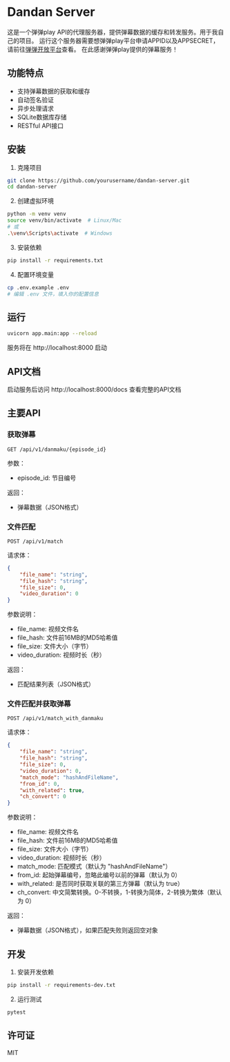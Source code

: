 # Dandan Server

这是一个弹弹play API的代理服务器，提供弹幕数据的缓存和转发服务。用于我自己的项目。
运行这个服务器需要想弹弹play平台申请APPID以及APPSECRET，请前往[弹弹开放平台](https://doc.dandanplay.com/open/)查看。
在此感谢弹弹play提供的弹幕服务！

## 功能特点

- 支持弹幕数据的获取和缓存
- 自动签名验证
- 异步处理请求
- SQLite数据库存储
- RESTful API接口

## 安装

1. 克隆项目
```bash
git clone https://github.com/yourusername/dandan-server.git
cd dandan-server
```

2. 创建虚拟环境
```bash
python -m venv venv
source venv/bin/activate  # Linux/Mac
# 或
.\venv\Scripts\activate  # Windows
```

3. 安装依赖
```bash
pip install -r requirements.txt
```

4. 配置环境变量
```bash
cp .env.example .env
# 编辑 .env 文件，填入你的配置信息
```

## 运行

```bash
uvicorn app.main:app --reload
```

服务将在 http://localhost:8000 启动

## API文档

启动服务后访问 http://localhost:8000/docs 查看完整的API文档

## 主要API

### 获取弹幕

```
GET /api/v1/danmaku/{episode_id}
```

参数：
- episode_id: 节目编号

返回：
- 弹幕数据（JSON格式）

### 文件匹配

```
POST /api/v1/match
```

请求体：
```json
{
    "file_name": "string",
    "file_hash": "string",
    "file_size": 0,
    "video_duration": 0
}
```

参数说明：
- file_name: 视频文件名
- file_hash: 文件前16MB的MD5哈希值
- file_size: 文件大小（字节）
- video_duration: 视频时长（秒）

返回：
- 匹配结果列表（JSON格式）

### 文件匹配并获取弹幕

```
POST /api/v1/match_with_danmaku
```

请求体：
```json
{
    "file_name": "string",
    "file_hash": "string",
    "file_size": 0,
    "video_duration": 0,
    "match_mode": "hashAndFileName",
    "from_id": 0,
    "with_related": true,
    "ch_convert": 0
}
```

参数说明：
- file_name: 视频文件名
- file_hash: 文件前16MB的MD5哈希值
- file_size: 文件大小（字节）
- video_duration: 视频时长（秒）
- match_mode: 匹配模式（默认为 "hashAndFileName"）
- from_id: 起始弹幕编号，忽略此编号以前的弹幕（默认为 0）
- with_related: 是否同时获取关联的第三方弹幕（默认为 true）
- ch_convert: 中文简繁转换。0-不转换，1-转换为简体，2-转换为繁体（默认为 0）

返回：
- 弹幕数据（JSON格式），如果匹配失败则返回空对象


## 开发

1. 安装开发依赖
```bash
pip install -r requirements-dev.txt
```

2. 运行测试
```bash
pytest
```

## 许可证

MIT 

